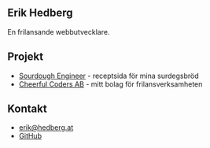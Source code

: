 ## Erik Hedberg

En frilansande webbutvecklare.

## Projekt

- [Sourdough Engineer](https://www.sourdoughengineer.com) - receptsida för mina surdegsbröd
- [Cheerful Coders AB](https://www.cheerfulcoders.se) - mitt bolag för frilansverksamheten

## Kontakt

- [erik@hedberg.at](mailto:erik@hedberg.at)
- [GitHub](https://www.github.com/gish)
